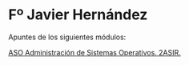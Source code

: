 # Fº Javier Hernández

Apuntes de los siguientes módulos:

[ASO Administración de Sistemas Operativos. 2ASIR. ](https://fjavier-hernandez.github.io/aso/)
